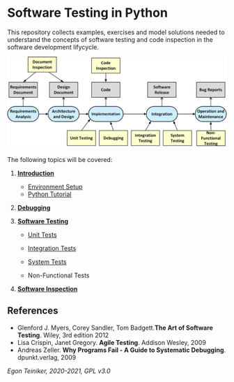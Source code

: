 # Software Testing in Python

This repository collects examples, exercises and model solutions needed to understand 
the concepts of software testing and code inspection in the software development lifycycle. 

![Testing in the SDL](figures/TestingInTheSDLC.png)

The following topics will be covered:

1. [**Introduction**](https://github.com/teiniker/teiniker-lectures-softwaretesting/tree/master/introduction)
    * [Environment Setup](https://github.com/teiniker/teiniker-lectures-softwaretesting/tree/master/introduction/setup)
    * [Python Tutorial](https://github.com/teiniker/teiniker-lectures-softwaretesting/blob/master/introduction/python)
    
2. [**Debugging**](https://github.com/teiniker/teiniker-lectures-softwaretesting/tree/master/debugging)

2. [**Software Testing**](https://github.com/teiniker/teiniker-lectures-softwaretesting/tree/master/testing)
    * [Unit Tests](https://github.com/teiniker/teiniker-lectures-softwaretesting/tree/master/testing/unittests)

    * [Integration Tests](https://github.com/teiniker/teiniker-lectures-softwaretesting/tree/master/testing/integrationtests)

    * [System Tests](https://github.com/teiniker/teiniker-lectures-softwaretesting/tree/master/testing/systemtests)

    * Non-Functional Tests

2. [**Software Inspection**](https://github.com/teiniker/teiniker-lectures-softwaretesting/tree/master/inspection)

## References
* Glenford J. Myers, Corey Sandler, Tom Badgett.**The Art of Software Testing**. Wiley, 3rd edition 2012
* Lisa Crispin, Janet Gregory. **Agile Testing**. Addison Wesley, 2009
* Andreas Zeller. **Why Programs Fail - A Guide to Systematic Debugging**. dpunkt.verlag, 2009

 
*Egon Teiniker, 2020-2021, GPL v3.0*
